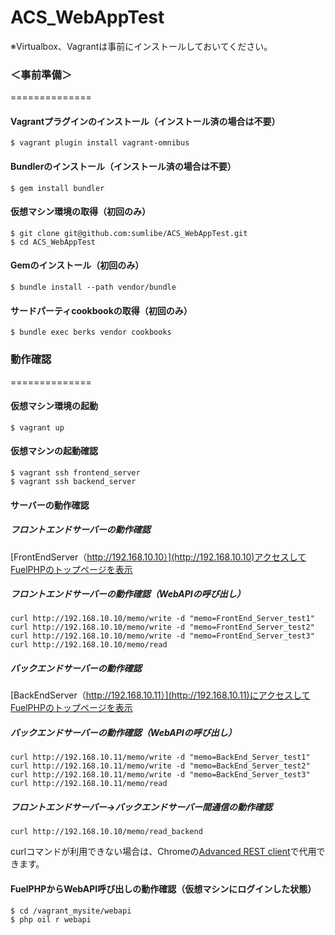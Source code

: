 ACS_WebAppTest
==============

※Virtualbox、Vagrantは事前にインストールしておいてください。


### ＜事前準備＞
==============

#### Vagrantプラグインのインストール（インストール済の場合は不要）

```
$ vagrant plugin install vagrant-omnibus
```

#### Bundlerのインストール（インストール済の場合は不要）

```
$ gem install bundler
```

#### 仮想マシン環境の取得（初回のみ）

```
$ git clone git@github.com:sumlibe/ACS_WebAppTest.git
$ cd ACS_WebAppTest
```

#### Gemのインストール（初回のみ）

```
$ bundle install --path vendor/bundle
```

#### サードパーティcookbookの取得（初回のみ）

```
$ bundle exec berks vendor cookbooks
```

### 動作確認
==============

#### 仮想マシン環境の起動

```
$ vagrant up
```

#### 仮想マシンの起動確認

```
$ vagrant ssh frontend_server
$ vagrant ssh backend_server
```

#### サーバーの動作確認

##### フロントエンドサーバーの動作確認

[FrontEndServer（http://192.168.10.10）](http://192.168.10.10)アクセスしてFuelPHPのトップページを表示

##### フロントエンドサーバーの動作確認（WebAPIの呼び出し）

```
curl http://192.168.10.10/memo/write -d "memo=FrontEnd_Server_test1"
curl http://192.168.10.10/memo/write -d "memo=FrontEnd_Server_test2"
curl http://192.168.10.10/memo/write -d "memo=FrontEnd_Server_test3"
curl http://192.168.10.10/memo/read
```

##### バックエンドサーバーの動作確認

[BackEndServer（http://192.168.10.11）](http://192.168.10.11)にアクセスしてFuelPHPのトップページを表示

##### バックエンドサーバーの動作確認（WebAPIの呼び出し）

```
curl http://192.168.10.11/memo/write -d "memo=BackEnd_Server_test1"
curl http://192.168.10.11/memo/write -d "memo=BackEnd_Server_test2"
curl http://192.168.10.11/memo/write -d "memo=BackEnd_Server_test3"
curl http://192.168.10.11/memo/read
```

##### フロントエンドサーバー→バックエンドサーバー間通信の動作確認

```
curl http://192.168.10.10/memo/read_backend
```
curlコマンドが利用できない場合は、Chromeの[Advanced REST client](https://chrome.google.com/webstore/detail/advanced-rest-client/hgmloofddffdnphfgcellkdfbfbjeloo/related)で代用できます。

#### FuelPHPからWebAPI呼び出しの動作確認（仮想マシンにログインした状態）

```
$ cd /vagrant_mysite/webapi
$ php oil r webapi
```
